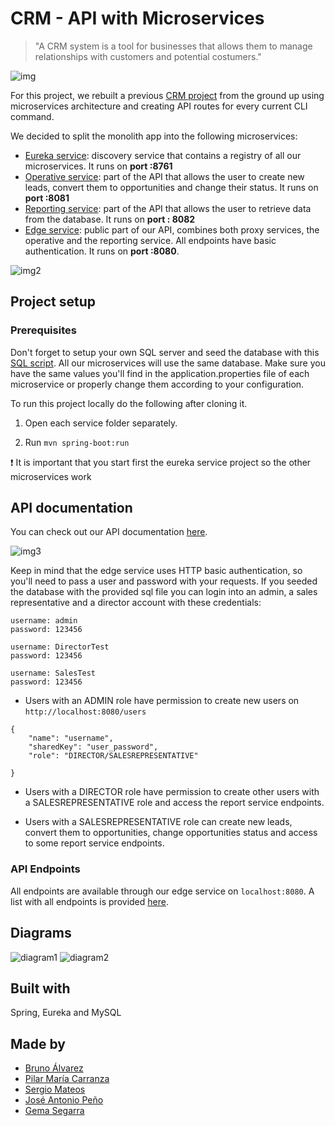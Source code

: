 # CRM - API with Microservices

> "A CRM system is a tool for businesses that allows them to manage relationships with customers and potential costumers."

![img](https://github.com/ES-IH-WDPT-JUN21/homework-4-Devs-and-Dragons-2/blob/master/resources/02.png)

For this project, we rebuilt a previous [CRM project](https://github.com/ES-IH-WDPT-JUN21/homework-3-Devs-Dragons
) from the ground up using microservices architecture and creating API routes for every current CLI command.

We decided to split the monolith app into the following microservices:

- [Eureka service](https://github.com/ES-IH-WDPT-JUN21/homework-4-Devs-and-Dragons-2/tree/master/eureka-service): discovery service that contains a registry of all our microservices. It runs on **port :8761**
- [Operative service](https://github.com/ES-IH-WDPT-JUN21/homework-4-Devs-and-Dragons-2/tree/master/operative-service): part of the API that allows the user to create new leads, convert them to opportunities and change their status. It runs on **port :8081**
- [Reporting service](https://github.com/ES-IH-WDPT-JUN21/homework-4-Devs-and-Dragons-2/tree/master/reporting-service): part of the API that allows the user to retrieve data from the database. It runs on **port : 8082**
- [Edge service](https://github.com/ES-IH-WDPT-JUN21/homework-4-Devs-and-Dragons-2/tree/master/edge-service): public part of our API, combines both proxy services, the operative and the reporting service. All endpoints have basic authentication. It runs on **port :8080**.

![img2](https://github.com/ES-IH-WDPT-JUN21/homework-4-Devs-and-Dragons-2/blob/master/resources/01.png)


## Project setup 

### Prerequisites
Don't forget to setup your own SQL server and seed the database with this [SQL script](https://github.com/ES-IH-WDPT-JUN21/homework-4-Devs-and-Dragons-2/tree/master/resources/database.sql). All our microservices will use the same database. 
Make sure you have the same values you'll find in the application.properties file of each microservice or properly change them according to your configuration.

To run this project locally do the following after cloning it.

1. Open each service folder separately.

2. Run ```mvn spring-boot:run ```

❗️ It is important that you start first the eureka service project so the other microservices work

## API documentation

You can check out our API documentation [here](https://psychotic-hat.surge.sh/).

![img3](https://github.com/ES-IH-WDPT-JUN21/homework-4-Devs-and-Dragons-2/blob/master/resources/03.png)

Keep in mind that the edge service uses HTTP basic authentication, so you'll need to pass a user and password with your requests. 
If you seeded the database with the provided sql file you can login into an admin, a sales representative and a director account with these credentials:

```
username: admin
password: 123456
```

```
username: DirectorTest
password: 123456
```

```
username: SalesTest
password: 123456
```

- Users with an ADMIN role have permission to create new users on ```http://localhost:8080/users```

``` 
{
	"name": "username",
	"sharedKey": "user_password",
	"role": "DIRECTOR/SALESREPRESENTATIVE" 
	
}
```

- Users with a DIRECTOR role have permission to create other users with a SALESREPRESENTATIVE role and access the report service endpoints.

- Users with a SALESREPRESENTATIVE role can create new leads, convert them to opportunities, change opportunities status and access to some report service endpoints.


### API Endpoints

All endpoints are available through our edge service on ```localhost:8080```.
A list with all endpoints is provided [here](https://github.com/ES-IH-WDPT-JUN21/homework-4-Devs-and-Dragons-2/blob/master/resources/endpoints.md).

## Diagrams
![diagram1](https://github.com/ES-IH-WDPT-JUN21/homework-4-Devs-and-Dragons-2/blob/master/resources/CRM-Use-Case-diagram.png)
![diagram2](https://github.com/ES-IH-WDPT-JUN21/homework-4-Devs-and-Dragons-2/blob/master/resources/E-R_diagram.jpg)

## Built with 

Spring, Eureka and MySQL


## Made by

- [Bruno Álvarez](https://github.com/brunoalvarezlopez)
- [Pilar María Carranza](https://github.com/pilicarranza)
- [Sergio Mateos](https://github.com/SergioMateosSanz)
- [José Antonio Peño](https://github.com/josepebel)
- [Gema Segarra](https://github.com/gemasegarra)

